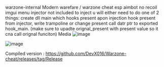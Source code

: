 warzone-internal
Modern warefare / warzone cheat
esp
aimbot
no recoil
imgui menu
injector not included
to inject u will either need to do one of 2 things:
create dll main which hooks present apon injection
hook present from injector, write trampoline or change present call datr ptr to exported hook_main. (make sure to upadte orignal_present with present value so it cna call orignal funciton)
Media
![image](https://user-images.githubusercontent.com/107880326/177056969-09ff6b10-c76b-477c-ba1b-8e865b3d7251.png)


![image](https://user-images.githubusercontent.com/107880326/177056972-562e6a2b-1647-4ebe-9905-3275a496be39.png)


Compiled version : https://github.com/DevX016/Warzone-cheat/releases/tag/Release
